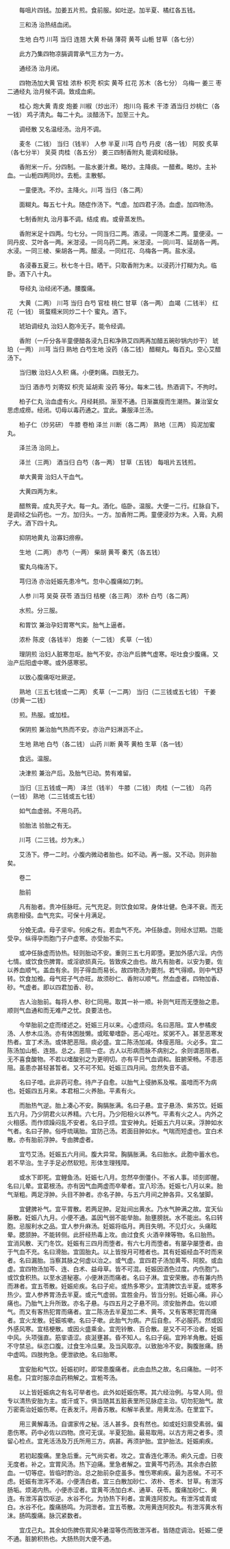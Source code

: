 <!-- { "loadSidebar": true } -->
　　每咀片四钱。加姜五片煎。食前服。如吐逆。加半夏、橘红各五钱。

　　三和汤 治热结血闭。

　　生地 白芍 川芎 当归 连翘 大黄 朴硝 薄荷 黄芩 山栀 甘草（各七分）

　　此方乃集四物凉膈调胃承气三方为一方。

　　通经汤 治月闭。

　　四物汤加大黄 官桂 浓朴 枳壳 枳实 黄芩 红花 苏木（各七分） 乌梅一 姜三 枣二通经丸 治月候不调。致成血痢。

　　桂心 炮大黄 青皮 炮姜 川椒（炒出汗） 炮川乌 莪术 干漆 酒当归 炒桃仁（各一钱） 鸡子清丸。每二十丸。淡醋汤下。加至三十丸。

　　调经散 又名温经汤。治月不调。

　　麦冬（二钱） 当归（钱半） 人参 半夏 川芎 白芍 丹皮（各一钱） 阿胶 炙草（各七分半） 吴萸 肉桂（各五分） 姜三四制香附丸 能调和经脉。

　　香附米一斤。分四制。一盐水姜汁煮。略炒。主降痰。一醋煮。略炒。主补血。一山栀四两同炒。去栀。主散郁。

　　一童便洗。不炒。主降火。川芎 当归（各二两）

　　面糊丸。每五七十丸。随症作汤下。气虚。加四君子汤。血虚。加四物汤。

　　七制香附丸 治月事不调。结成 瘕。或骨蒸发热。

　　香附米足十四两。匀七分。一同当归二两。酒浸。一同蓬术二两。童便浸。一同丹皮、艾叶各一两。米泔浸。一同乌药二两。米泔浸。一同川芎、延胡各一两。水浸。一同三棱、柴胡各一两。醋浸。一同红花、乌梅各一两。盐水浸。

　　各浸春五夏三。秋七冬十日。晒干。只取香附为末。以浸药汁打糊为丸。临卧。酒下八十丸。

　　导经丸 治经闭不通。腰腹痛。

　　大黄（二两） 川芎 当归 白芍 官桂 桃仁 甘草（各一两） 血竭（二钱半） 红花（一钱） 斑蝥糯米同炒二十个 蜜丸。酒下。

　　琥珀调经丸 治妇人胞冷无子。能令经调。

　　香附（一斤分各半童便醋各浸九日和净熟艾四两再加醋五碗砂锅内炒干） 琥珀（一两） 川芎 当归 熟地 白芍生地 没药（各二钱） 醋糊丸。每百丸。空心艾醋汤下。

　　当归散 治妇人久积 痛。小便刺痛。四肢无力。

　　当归 酒赤芍 刘寄奴 枳壳 延胡索 没药 等分。每末二钱。热酒调下。不拘时。

　　柏子仁丸 治血虚有火。月经耗损。渐至不通。日渐赢瘦而生潮热。兼治室女思虑成痨。经闭。切毋以毒药通之。宜此。兼服泽兰汤。

　　柏子仁（炒另研） 牛膝 卷柏 泽兰 川断（各二两） 熟地（三两） 捣泥加蜜丸。

　　泽兰汤 治同上。

　　泽兰（三两） 酒当归 白芍（各一两） 甘草（五钱） 每咀片五钱煎。

　　单大黄膏 治妇人干血气。

　　大黄四两为末。

　　醋熬膏。成丸芡子大。每一丸。酒化。临卧。温服。大便一二行。红脉自下。是调经之仙药也。一方。加归头。一方。加香附二两。童便浸炒为末。入膏。丸桐子大。酒下四十丸。

　　抑阴地黄丸 治寡妇痨瘵。

　　生地（二两） 赤芍（一两） 柴胡 黄芩 秦艽（各五钱）

　　蜜丸乌梅汤下。

　　芎归汤 亦治妊娠先患冷气。忽中心腹痛如刀刺。

　　人参 川芎 吴萸 茯苓 酒当归 桔梗（各三两） 浓朴 白芍（各二两）

　　水煎。分三服。

　　和胃饮 兼治孕妇胃寒气实。胎气上逼者。

　　浓朴 陈皮（各钱半） 炮姜（一二钱） 炙草（一钱）

　　理阴煎 治妇人脏寒忽呕。胎气不安。亦治产后脾气虚寒。呕吐食少腹痛。又治产后阳虚中寒。或外感寒邪。

　　以致心腹痛呕吐厥逆。

　　熟地（三五七钱或一二两） 炙草（一二两） 当归（二三钱或五七钱） 干姜（炒黄一二钱）

　　煎。热服。或加桂。

　　保阴煎 兼治胎气热而不安。亦治产妇淋沥不止。

　　生地 熟地 白芍（各二钱） 山药 川断 黄芩 黄柏 生草（各一钱）

　　食远。温服。

　　决津煎 兼治产后。及胎气已动。势有难留。

　　当归（三五钱或一两） 泽兰（钱半） 牛膝（二钱） 肉桂（一二钱） 乌药（一钱） 熟地（二三钱或五七钱）

　　如气血虚弱。不用乌药。

　　验胎法 验胎之有无。

　　川芎（二三钱。炒为末。）

　　艾汤下。停一二时。小腹内微动者胎也。如不动。再一服。又不动。则非胎矣。

　　卷二

　　胎前

　　凡有胎者。贵冲任脉旺。元气充足。则饮食如常。身体壮健。色泽不衰。而无病患相侵。血气充实。可保十月满足。

　　分娩无虞。母子坚牢。何疾之有。若血气不充。冲任脉虚。则经水愆期。岂能受孕。纵得孕而胞门子户虚寒。亦受胎不实。

　　或冲任脉虚而协热。轻则胎动不安。重则三五七月即堕。更加外感六淫。内伤七情。或饮食伤脾胃。或淫欲损真元。皆致疾之由也。故凡有胎者。以安为要。佐以养血顺气。盖血有余。则子得血而易长。故四物汤为要剂。若气得顺。则中气舒转。饮食加飧。母气旺子气亦旺。故须砂仁、香附以顺气。然血虚者。四物加香、砂。气虚者。即以四君加香、砂。

　　古人治胎前。每将人参、砂仁同用。取其一补一顺。补则气旺而无堕胎之患。顺则气血通和而无难产之忧。良要法也。

　　今举胎前之症而缕述之。妊娠三月以来。心虚烦闷。名曰恶阻。宜人参橘皮汤、人参木瓜汤。亦有体困肢懒。或眩晕嗜卧。恶心呕吐。浆粥不入。甚至恶寒发热者。宜丁术汤。或体肥恶阻。痰必盛。宜二陈汤加减。体瘦恶阻。火必多。宜二陈汤加山栀、连翘。总之。恶阻一症。古人以形病而脉不病别之。余则谓恶阻者。无不喜食酸物。不若以嗜酸别之为更明切。亦有平日气血调和。脏腑荣畅。不患恶阻。虽患亦甚轻甚暂者。又不可不知。妊娠三四月间。忽然失音不语。

　　名曰子喑。此非药可愈。待产子自愈。以胎气上侵肺系及喉。虽喑而不为病也。妊娠四五月来。本君相二火养胎。平素有火。

　　而胎热气逆。胎上凑心不安。胸膈胀满。名曰子悬。宜子悬汤、紫苏饮。妊娠五六月。乃少阴君火以养精。六七月。乃少阳相火以养气。平素有火之人。内外之火相感。而作烦躁闷乱不安者。名曰子烦。宜安神丸。妊娠五六月以来。浮肿如水气者。名曰子肿。俗呼琉璃胎。宜防己汤。若面目肿如水。气喘而短虚也。宜白术散。亦有胎前浮肿。专由脾虚者。

　　宜芍艾汤。妊娠五六月间。腹大异常。胸膈胀满。名曰胎水。此胞中蓄水也。若不早治。生子手足必然软短。形体生理残障。

　　或水下即死。宜鲤鱼汤。妊娠七八月。忽然卒倒僵仆。不省人事。顷刻即醒。名曰儿晕。宜葛根汤。亦有因气血两虚而卒晕者。宜八珍汤。妊娠七八月以来。胎气渐粗。两足浮肿。头目不肿者。亦名子肿。与五六月间之肿各异。又名皱脚。

　　宜健脾补气。宜平胃散。若两足肿。足趾间出黄水。乃水气肿满之故。宜天仙藤散。妊娠八九月。小便不通。盖因气弱不能举胎。胎壅膀胱。水不能出。名曰转胞。忌服利水之品。宜人参升麻汤。妊娠将临月。两目失明。不见灯火。头痛眩晕。腮颔肿。不能转侧。此肝经热毒上攻。由过食炙 火酒辛辣等物。名曰胎热。宜消风散、天门冬饮。妊娠有三四月而堕者。有六七月而堕者。有屡孕屡堕者。由于气血不充。名曰滑胎。宜固胎丸。以上皆按月可稽者也。其有妊娠经血不时而来者。名曰漏胎。当察其脉之何虚以治之。或气虚。宜四君子汤加黄芩、阿胶。或血虚。宜四物汤加芩、连、白术、益母草。皆不可混。妊娠因酒色过度。内伤胞门。或饮食积热。以至水道秘塞。小便淋沥而痛者。名曰子淋。宜安荣散。亦有兼内热而淋者。宜五苓散。妊娠疟疾。名曰子疟。或热多寒少。宜清脾饮去半夏。或寒多热少。宜人参养胃汤去半夏。或元气虚弱。宜胜金丹。皆当分别。妊娠心痛。非心痛也。乃胎气上升所致。亦名子悬。与四五月之子悬不同。须安胎养血。佐以顺气。而又有客热犯胃而痛者。宜二陈汤去半夏加二术、黄芩。又有客寒犯胃而痛者。宜火龙散。妊娠咳嗽。名曰子嗽。此胎气为病。产后自愈。不必服药。然或因外感风寒。宜桔梗散。或因火盛乘金。宜兜铃散、百合散。是又不可不治者。妊娠中风。头项强直。筋挛语涩。痰涎壅甚。昏不知人。名曰子痫。宜羚羊角散。妊娠不守禁忌。纵恣口腹。过食生冷瓜果。及当风取凉。以致胎冷不安。胸腹胀痛。肠中虚鸣。四肢拘急。便泄欲绝。名曰胎寒。

　　宜安胎和气饮。妊娠初时。即常患腹痛者。此由血热之故。名曰痛胎。一时不易愈。只宜时服凉血药稍解之。宜栀芩汤。

　　以上皆妊娠病之有名可举者也。此外如妊娠伤寒。其六经治例。与常人同。但专以清热安胎为主。或汗或下。俱当随其五脏表里所见脉症主治。切勿犯胎气。故万密斋治妊娠伤寒。在表发汗。用香苏散。和解半表里。用黄龙汤。在里宜下。

　　用三黄解毒汤。自谓家传之秘。活人甚多。良有然也。如或妊妇禀受素弱。偏患伤寒。药中必佐以四物。庶可无误。半夏犯胎。最易取用。以古方用之者多。须留心检点。宜羌活汤及万氏所用三方。病甚。再须护胎。宜护胎法。妊娠痢疾。

　　若初起腹痛。里急后重。元气尚实者。攻之。宜香连化滞汤。痢久元虚。日夜无度者。补之。宜胃风汤。热下迫痛。里急者解之。宜黄芩芍药汤。其余赤白脓血。一切等症。皆临时酌治。总之胎前杂症虽多。惟伤寒痢疾。最为恶候。不可不虑。妊娠有泄泻不渴。小便清白者。宜三白散加砂仁、浓朴、苍术、甘草。有泄泻肠垢。烦渴内热。小便赤涩者。宜黄芩汤加白术、通草、茯苓。腹痛加砂仁、黄连。有泄泻喜饮呕逆。水谷不化。为协热下利者。宜黄连阿胶丸。有泄泻或青或白。水谷不化。腹痛肠鸣。为洞泄者。宜五苓散。次用黄连阿胶丸。有泄泻黄水有沫。肠鸣腹痛。脉沉紧数者。

　　宜戊己丸。其余如伤脾伤胃风冷暑湿等伤而致泄泻者。皆随症调治。妊娠二便不通。脏腑积热也。大肠热则大便不通。

